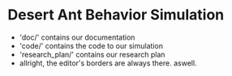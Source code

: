 # Desert Ant Behavior Simulation

- 'doc/' contains our documentation
- 'code/' contains the code to our simulation
- 'research_plan/' contains our research plan
- allright, the editor's borders are always there. aswell.

